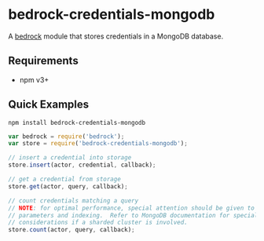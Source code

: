 # bedrock-credentials-mongodb

A [bedrock][] module that stores credentials in a MongoDB database.

## Requirements

- npm v3+

## Quick Examples

```
npm install bedrock-credentials-mongodb
```

```js
var bedrock = require('bedrock');
var store = require('bedrock-credentials-mongodb');

// insert a credential into storage
store.insert(actor, credential, callback);

// get a credential from storage
store.get(actor, query, callback);

// count credentials matching a query
// NOTE: for optimal performance, special attention should be given to query
// parameters and indexing.  Refer to MongoDB documentation for special
// considerations if a sharded cluster is involved.
store.count(actor, query, callback);
```

[bedrock]: https://github.com/digitalbazaar/bedrock
